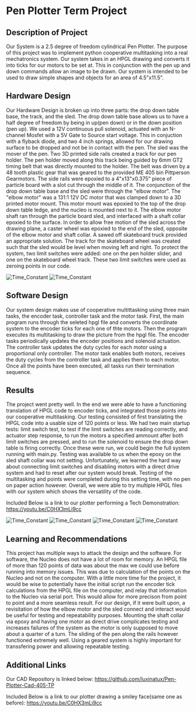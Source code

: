 # Pen Plotter Term Project
## **Description of Project**
Our System is a 2.5 degree of freedom cylindrical Pen Plotter. The purpose of this project was to implement python cooperative multitasking into a real mechatronics system. Our system takes in an HPGL drawing and converts it into ticks for our motors to be set at. This in conjunction with the pen up and down commands allow an image to be drawn. Our system is intended to be used to draw simple shapes and objects for an area of 4.5"x11.5".  

## **Hardware Design**
Our Hardware Design is broken up into three parts: the drop down table base, the track, and the sled. The drop down table base allows us to have a half degree of freedom by being in up(pen down) or in the down position (pen up). We used a 12V continuous pull solenoid, actuated with an N-channel Mosfet with a 5V Gate to Source start voltage. This in conjuction with a flyback diode, and two 4 inch springs, allowed for our drawing surface to be dropped and not be in contact with the pen. The sled was the mover of the pen. Two 3D printed side rails created a track for our pen holder. The pen holder moved along this track being guided by 6mm GT2 timing belt that was directly mounted to the holder. The belt was driven by a 48 tooth plastic gear that was geared to the provided ME 405 bin Pittperson Gearmotors. The side rails were epoxied to a 4"x13"x0.375" piece of particle board with a slot cut through the middle of it. The conjunction of the drop down table base and the sled were through the "elbow motor". The "elbow motor" was a 131:1 12V DC motor that was clamped down to a 3D printed motor mount. This motor mount was epoxied to the top of the drop down table ledge, and the nucleo is mounted next to it. The elbow motor shaft ran through the particle board sled, and interfaced with a shaft collar epoxied to the surface. In order to allow free motion of the sled across the drawing plane, a caster wheel was epoxied to the end of the sled, opposite of the elbow motor and shaft collar. A sawed off skateboard truck provided an appropriate solution. The track for the skateboard wheel was created such that the sled would be level when moving left and right. To protect the system, two limit switches were added: one on the pen holder slider, and one on the skateboard wheel track. These two limit switches were used as zeroing points in our code.

![Time_Constant](full_sys2.jpg)
![Time_Constant](springs3.jpg)

## **Software Design**
Our system design makes use of cooperative multittasking using three main tasks, the encoder task, controller task and the motor task. First, the main program runs through the seleted hpgl file and converts the coordinate system to the encoder ticks for each one of thte motors. Then the program executes its multitasking to draw the picture from the hpgl file. The encoder tasks periodically updates the encoder positions and solenoid actuation. The controller task updates the duty cycles for each motor using a proportional only controller. The motor task enables both motors, receives the duty cycles from the controller task and applies them to each motor. Once all the points have been executed, all tasks run their termination sequence. 

## **Results**
The project went pretty well. In the end we were able to have a functioning translation of HPGL code to encoder ticks, and integrated those points into our cooperative multitasking. Our testing consisted of first translating the HPGL code into a usable size of 120 points or less. We had two main startup tests: limit switch test, to test if the limit switches are reading correctly, and actuator step response, to run the motors a specified ammount after both limit switches are pressed, and to run the solenoid to ensure the drop down table is firing correctly. Once these were run, we could begin the full system running with main.py. Testing was available to us when the epoxy on the sled shaft collar was not setting. Unfortunately, we learned the hard way about connecting limit switches and disabling motors with a direct drive system and had to reset after our system would break. Testing of the multitasking and points were completed during this setting time, with no pen on paper action however. Overall, we were able to try multiple HPGL files with our system which shows the versatility of the code.

Included Below is a link to our plotter performing a Tech Demonstration: 
https://youtu.be/C0HX3mLi9cc

![Time_Constant](full_inact3.png)
![Time_Constant](pen_upclose2.jpg)
![Time_Constant](underneath2.jpg)
![Time_Constant](no_pen2.jpg)


## **Learning and Recommendations**
This project has multiple ways to attack the design and the software. For software, the Nucleo does not have a lot of room for memory. An HPGL file of more than 120 points of data was about the max we could use before running into memory issues. This was due to calculation of the points on the Nucleo and not on the computer. With a little more time for the project, it would be wise to potentially have the initial script run the encoder tick calculations from the HPGL file on the computer, and relay that information to the Nucleo via serial port. This would allow for more precison from point to point and a more seamless result. For our design, if it were built upon, a revisitation of how the elbow motor and the sled connect and interact would be useful for testing and repeatability purposes. Mounting the shaft collar via epoxy and having one motor as direct drive complicates testing and increases failures of the system as the motor is only supposed to move about a quarter of a turn. The sliding of the pen along the rails however functioned extremely well. Using a geared system is highly important for transsfering power and allowing repeatable testing. 

## **Additional Links**
Our CAD Repository is linked below:
https://github.com/luxinatux/Pen-Plotter-Cad-405-TP

Included Below is a link to our plotter drawing a smiley face(same one as before): 
https://youtu.be/C0HX3mLi9cc


